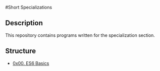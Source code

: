 #Short Specializations
## Description
This repository contains programs written for the specialization section.


## Structure


* [0x00. ES6 Basics](./0x00-ES6_basic/)
